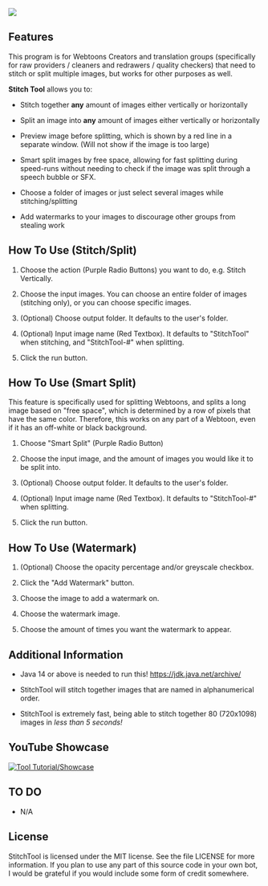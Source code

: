 ![](https://i.imgur.com/axcTeFs.png)

## Features

This program is for Webtoons Creators and translation groups (specifically for raw providers / cleaners and redrawers / quality checkers)
that need to stitch or split multiple images, but works for other purposes as well.

**Stitch Tool** allows you to:
* Stitch together __any__ amount of images either vertically or 
horizontally

* Split an image into __any__ amount of images either vertically or horizontally

* Preview image before splitting, which is shown by a red line in a separate window. 
  (Will not show if the image is too large)

* Smart split images by free space, allowing for fast splitting during speed-runs without needing to check if the image
was split through a speech bubble or SFX.

* Choose a folder of images or just select several images while stitching/splitting

* Add watermarks to your images to discourage other groups from stealing work

## How To Use (Stitch/Split)

1. Choose the action (Purple Radio Buttons) you want to do, e.g. Stitch Vertically.

2. Choose the input images. You can choose an entire folder of images (stitching only), or you can choose specific images.

3. (Optional) Choose output folder. It defaults to the user's folder.

4. (Optional) Input image name (Red Textbox). It defaults to "StitchTool" when stitching, and "StitchTool-#" when
splitting.

5. Click the run button.

## How To Use (Smart Split)

This feature is specifically used for splitting Webtoons, and splits a long image based on "free space", which is
determined by a row of pixels that have the same color. Therefore, this works on any part of a Webtoon, even if it has
an off-white or black background.

1. Choose "Smart Split" (Purple Radio Button)

2. Choose the input image, and the amount of images you would like it to be split into.

3. (Optional) Choose output folder. It defaults to the user's folder.

4. (Optional) Input image name (Red Textbox). It defaults to "StitchTool-#" when
   splitting.

5. Click the run button.

## How To Use (Watermark)

1. (Optional) Choose the opacity percentage and/or greyscale checkbox.

2. Click the "Add Watermark" button.

3. Choose the image to add a watermark on.

4. Choose the watermark image.

5. Choose the amount of times you want the watermark to appear.

## Additional Information

* Java 14 or above is needed to run this!
  https://jdk.java.net/archive/

* StitchTool will stitch together images that are named in alphanumerical order.

* StitchTool is extremely fast, being able to stitch together 80 (720x1098) images in *less than 5 seconds!*

## YouTube Showcase
[![Tool Tutorial/Showcase](https://img.youtube.com/vi/wM7R6V1u_7c/maxresdefault.jpg)](https://www.youtube.com/watch?v=wM7R6V1u_7c)

## TO DO

* N/A

## License
StitchTool is licensed under the MIT license. See the file LICENSE for more information. 
If you plan to use any part of this source code in your own bot, 
I would be grateful if you would include some form of credit somewhere.

